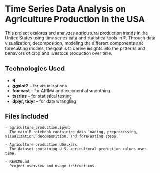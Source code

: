 # Time Series Data Analysis on Agriculture Production in the USA
This project explores and analyzes agricultural production trends in the United States using time series data and statistical tools in **R**. 
Through data visualization, decomposition, modeling the different components and forecasting models, the goal is to derive insights into the patterns and behaviors of crop and livestock production over time.

## Technologies Used

- **R**
- **ggplot2** – for visualizations  
- **forecast** – for ARIMA and exponential smoothing  
- **tseries** – for statistical testing  
- **dplyr, tidyr** – for data wrangling
  
## Files Included
```
- agriculture_production.ipynb 
  The main R notebook containing data loading, preprocessing, visualization, decomposition, and forecasting steps.
  
- Agriculture production USA.xlsx
  The dataset containing U.S. agricultural production values over time.

- README.md
  Project overview and usage instructions.
```
